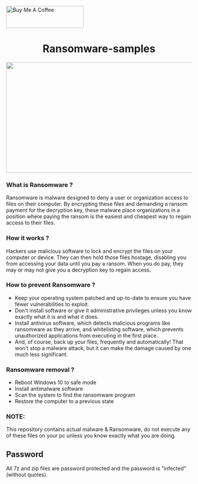 <a href="https://www.buymeacoffee.com/cyberkhare" target="_blank"><img src="https://helloimjessa.files.wordpress.com/2021/06/bmc-button.png" alt="Buy Me A Coffee" height="60" width="210" ></a>

<h1 align="center">      Ransomware-samples                   </h1>

<p align="center">  <img height="300" width="570" src="https://www.acfcs.org/wp-content/uploads/2020/11/Ransomware-main-Hospitals-FBI-Oct.-2020.jpg" > 

  <h3 align="Left">     What is Ransomware ?     </h3>
  
<p>  Ransomware is malware designed to deny a user or organization access to files on their computer. By encrypting these files and demanding a ransom payment for the decryption key, these malware place organizations in a position where paying the ransom is the easiest and cheapest way to regain access to their files. </p>

 <h3 align="Left">   How it works ?     </h3>

<p> Hackers use malicious software to lock and encrypt the files on your computer or device. They can then hold those files hostage, disabling you from accessing your data until you pay a ransom. When you do pay, they may or may not give you a decryption key to regain access. </p>

<h3 align="Left">     How to prevent Ransomware ?     </h3>

* Keep your operating system patched and up-to-date to ensure you have fewer vulnerabilities to exploit.
* Don't install software or give it administrative privileges unless you know exactly what it is and what it does.
* Install antivirus software, which detects malicious programs like ransomware as they arrive, and whitelisting software, which prevents unauthorized applications from executing in the first place.
* And, of course, back up your files, frequently and automatically! That won't stop a malware attack, but it can make the damage caused by one much less significant.


<h3 align="Left">   Ransomware removal ?     </h3>

* Reboot Windows 10 to safe mode
* Install antimalware software
* Scan the system to find the ransomware program
* Restore the computer to a previous state

### NOTE:
This repository contains actual malware & Ransomware, do not execute any of these files on your pc unless you know exactly what you are doing.

### <h2>Password</h2> All 7z and zip files are password protected and the password is "infected" (without quotes).







